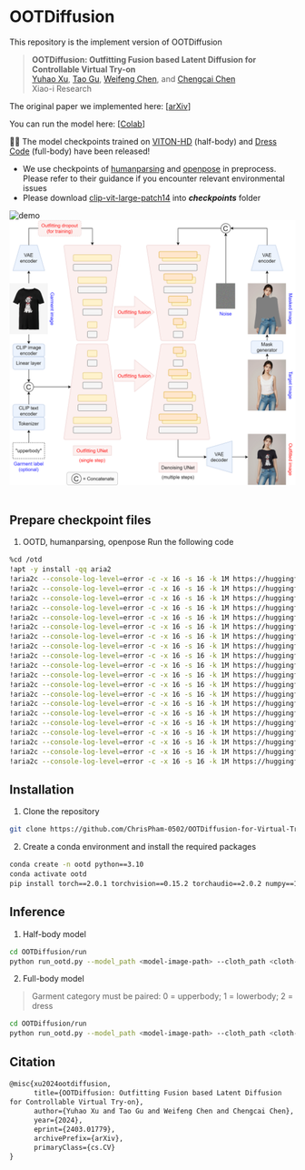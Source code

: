 # OOTDiffusion
This repository is the implement version of OOTDiffusion

> **OOTDiffusion: Outfitting Fusion based Latent Diffusion for Controllable Virtual Try-on**<br>
> [Yuhao Xu](https://scholar.google.com/citations?user=FF7JVLsAAAAJ&hl=zh-CN), [Tao Gu](https://github.com/T-Gu), [Weifeng Chen](https://github.com/ShineChen1024), and [Chengcai Chen](https://www.researchgate.net/profile/Chengcai-Chen)<br>
> Xiao-i Research

The original paper we implemented here: [[arXiv](https://arxiv.org/abs/2403.01779)]

You can run the model here: [[Colab](https://colab.research.google.com/drive/1jUWgZYoShcfQQOwe1ZQswnz5AmOnf667?usp=sharing)]

🥳🥳 The model checkpoints trained on [VITON-HD](https://github.com/shadow2496/VITON-HD) (half-body) and [Dress Code](https://github.com/aimagelab/dress-code) (full-body) have been released!

* We use checkpoints of [humanparsing](https://github.com/GoGoDuck912/Self-Correction-Human-Parsing) and [openpose](https://huggingface.co/lllyasviel/ControlNet/tree/main/annotator/ckpts) in preprocess. Please refer to their guidance if you encounter relevant environmental issues
* Please download [clip-vit-large-patch14](https://huggingface.co/openai/clip-vit-large-patch14) into ***checkpoints*** folder

![demo](images/demo.png)&nbsp;
![workflow](images/workflow.png)&nbsp;

## Prepare checkpoint files
1. OOTD, humanparsing, openpose
Run the following code
```sh
%cd /otd
!apt -y install -qq aria2
!aria2c --console-log-level=error -c -x 16 -s 16 -k 1M https://huggingface.co/camenduru/OOTDiffusion/resolve/main/images/demo.png -d /content/OOTDiffusion/images -o demo.png
!aria2c --console-log-level=error -c -x 16 -s 16 -k 1M https://huggingface.co/camenduru/OOTDiffusion/resolve/main/checkpoints/humanparsing/exp-schp-201908261155-lip.pth -d /content/OOTDiffusion/checkpoints/humanparsing -o exp-schp-201908261155-lip.pth
!aria2c --console-log-level=error -c -x 16 -s 16 -k 1M https://huggingface.co/camenduru/OOTDiffusion/resolve/main/checkpoints/humanparsing/exp-schp-201908301523-atr.pth -d /content/OOTDiffusion/checkpoints/humanparsing -o exp-schp-201908301523-atr.pth
!aria2c --console-log-level=error -c -x 16 -s 16 -k 1M https://huggingface.co/camenduru/OOTDiffusion/resolve/main/checkpoints/openpose/ckpts/body_pose_model.pth -d /content/OOTDiffusion/checkpoints/openpose/ckpts -o body_pose_model.pth
!aria2c --console-log-level=error -c -x 16 -s 16 -k 1M https://huggingface.co/camenduru/OOTDiffusion/raw/main/checkpoints/ootd/feature_extractor/preprocessor_config.json -d /content/OOTDiffusion/checkpoints/ootd/feature_extractor -o preprocessor_config.json
!aria2c --console-log-level=error -c -x 16 -s 16 -k 1M https://huggingface.co/camenduru/OOTDiffusion/raw/main/checkpoints/ootd/ootd_hd/checkpoint-36000/unet_garm/config.json -d /content/OOTDiffusion/checkpoints/ootd/ootd_hd/checkpoint-36000/unet_garm -o config.json
!aria2c --console-log-level=error -c -x 16 -s 16 -k 1M https://huggingface.co/camenduru/OOTDiffusion/resolve/main/checkpoints/ootd/ootd_hd/checkpoint-36000/unet_garm/diffusion_pytorch_model.safetensors -d /content/OOTDiffusion/checkpoints/ootd/ootd_hd/checkpoint-36000/unet_garm -o diffusion_pytorch_model.safetensors
!aria2c --console-log-level=error -c -x 16 -s 16 -k 1M https://huggingface.co/camenduru/OOTDiffusion/raw/main/checkpoints/ootd/ootd_hd/checkpoint-36000/unet_vton/config.json -d /content/OOTDiffusion/checkpoints/ootd/ootd_hd/checkpoint-36000/unet_vton -o config.json
!aria2c --console-log-level=error -c -x 16 -s 16 -k 1M https://huggingface.co/camenduru/OOTDiffusion/resolve/main/checkpoints/ootd/ootd_hd/checkpoint-36000/unet_vton/diffusion_pytorch_model.safetensors -d /content/OOTDiffusion/checkpoints/ootd/ootd_hd/checkpoint-36000/unet_vton -o diffusion_pytorch_model.safetensors
!aria2c --console-log-level=error -c -x 16 -s 16 -k 1M https://huggingface.co/camenduru/OOTDiffusion/raw/main/checkpoints/ootd/scheduler/scheduler_config.json -d /content/OOTDiffusion/checkpoints/ootd/scheduler -o scheduler_config.json
!aria2c --console-log-level=error -c -x 16 -s 16 -k 1M https://huggingface.co/camenduru/OOTDiffusion/raw/main/checkpoints/ootd/text_encoder/config.json -d /content/OOTDiffusion/checkpoints/ootd/text_encoder -o config.json
!aria2c --console-log-level=error -c -x 16 -s 16 -k 1M https://huggingface.co/camenduru/OOTDiffusion/resolve/main/checkpoints/ootd/text_encoder/pytorch_model.bin -d /content/OOTDiffusion/checkpoints/ootd/text_encoder -o pytorch_model.bin
!aria2c --console-log-level=error -c -x 16 -s 16 -k 1M https://huggingface.co/camenduru/OOTDiffusion/raw/main/checkpoints/ootd/tokenizer/merges.txt -d /content/OOTDiffusion/checkpoints/ootd/tokenizer -o merges.txt
!aria2c --console-log-level=error -c -x 16 -s 16 -k 1M https://huggingface.co/camenduru/OOTDiffusion/raw/main/checkpoints/ootd/tokenizer/special_tokens_map.json -d /content/OOTDiffusion/checkpoints/ootd/tokenizer -o special_tokens_map.json
!aria2c --console-log-level=error -c -x 16 -s 16 -k 1M https://huggingface.co/camenduru/OOTDiffusion/raw/main/checkpoints/ootd/tokenizer/tokenizer_config.json -d /content/OOTDiffusion/checkpoints/ootd/tokenizer -o tokenizer_config.json
!aria2c --console-log-level=error -c -x 16 -s 16 -k 1M https://huggingface.co/camenduru/OOTDiffusion/raw/main/checkpoints/ootd/tokenizer/vocab.json -d /content/OOTDiffusion/checkpoints/ootd/tokenizer -o vocab.json
!aria2c --console-log-level=error -c -x 16 -s 16 -k 1M https://huggingface.co/camenduru/OOTDiffusion/raw/main/checkpoints/ootd/vae/config.json -d /content/OOTDiffusion/checkpoints/ootd/vae -o config.json
!aria2c --console-log-level=error -c -x 16 -s 16 -k 1M https://huggingface.co/camenduru/OOTDiffusion/resolve/main/checkpoints/ootd/vae/diffusion_pytorch_model.bin -d /content/OOTDiffusion/checkpoints/ootd/vae -o diffusion_pytorch_model.bin
!aria2c --console-log-level=error -c -x 16 -s 16 -k 1M https://huggingface.co/camenduru/OOTDiffusion/raw/main/checkpoints/ootd/model_index.json -d /content/OOTDiffusion/checkpoints/ootd -o model_index.json
!aria2c --console-log-level=error -c -x 16 -s 16 -k 1M https://huggingface.co/camenduru/SUPIR/resolve/main/clip-vit-large-patch14.tar -d /content/OOTDiffusion/checkpoints -o clip-vit-large-patch14.tar
```

## Installation
1. Clone the repository

```sh
git clone https://github.com/ChrisPham-0502/OOTDiffusion-for-Virtual-Try-on.git
```

2. Create a conda environment and install the required packages

```sh
conda create -n ootd python==3.10
conda activate ootd
pip install torch==2.0.1 torchvision==0.15.2 torchaudio==2.0.2 numpy==1.24.4 scipy==1.10.1 scikit-image==0.21.0 opencv-python==4.7.0.72 pillow==9.4.0 diffusers==0.24.0 transformers==4.36.2 accelerate==0.26.1 matplotlib==3.7.4 tqdm==4.64.1 gradio==4.16.0 config==0.5.1 einops==0.7.0 ninja==1.10.2
```

## Inference
1. Half-body model

```sh
cd OOTDiffusion/run
python run_ootd.py --model_path <model-image-path> --cloth_path <cloth-image-path> --scale 2.0 --sample 4
```

2. Full-body model 

> Garment category must be paired: 0 = upperbody; 1 = lowerbody; 2 = dress

```sh
cd OOTDiffusion/run
python run_ootd.py --model_path <model-image-path> --cloth_path <cloth-image-path> --model_type dc --category 2 --scale 2.0 --sample 4
```

## Citation
```
@misc{xu2024ootdiffusion,
      title={OOTDiffusion: Outfitting Fusion based Latent Diffusion for Controllable Virtual Try-on}, 
      author={Yuhao Xu and Tao Gu and Weifeng Chen and Chengcai Chen},
      year={2024},
      eprint={2403.01779},
      archivePrefix={arXiv},
      primaryClass={cs.CV}
}
```

